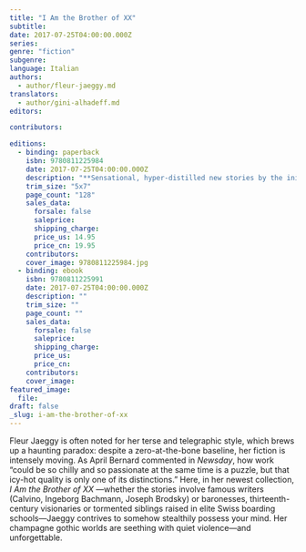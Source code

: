 ```yaml
---
title: "I Am the Brother of XX"
subtitle:
date: 2017-07-25T04:00:00.000Z
series:
genre: "fiction"
subgenre:
language: Italian
authors:
  - author/fleur-jaeggy.md
translators:
  - author/gini-alhadeff.md
editors:

contributors:

editions:
  - binding: paperback
    isbn: 9780811225984
    date: 2017-07-25T04:00:00.000Z
    description: "**Sensational, hyper-distilled new stories by the inimitable Fleur Jaeggy** "
    trim_size: "5x7"
    page_count: "128"
    sales_data:
      forsale: false
      saleprice:
      shipping_charge:
      price_us: 14.95
      price_cn: 19.95
    contributors:
    cover_image: 9780811225984.jpg
  - binding: ebook
    isbn: 9780811225991
    date: 2017-07-25T04:00:00.000Z
    description: ""
    trim_size: ""
    page_count: ""
    sales_data:
      forsale: false
      saleprice:
      shipping_charge:
      price_us:
      price_cn:
    contributors:
    cover_image: 
featured_image:
  file:
draft: false
_slug: i-am-the-brother-of-xx
---
```


Fleur Jaeggy is often noted for her terse and telegraphic style, which brews up a haunting paradox: despite a zero-at-the-bone baseline, her fiction is intensely moving. As April Bernard commented in _Newsday_, how work “could be so chilly and so passionate at the same time is a puzzle, but that icy-hot quality is only one of its distinctions.” Here, in her newest collection, _I Am the Brother of XX_ —whether the stories involve famous writers (Calvino, Ingeborg Bachmann, Joseph Brodsky) or baronesses, thirteenth-century visionaries or tormented siblings raised in elite Swiss boarding schools—Jaeggy contrives to somehow stealthily possess your mind. Her champagne gothic worlds are seething with quiet violence—and unforgettable.
